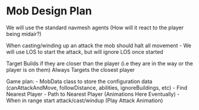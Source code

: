 # Mob Design Plan

We will use the standard navmesh agents (How will it react to the player being midair?)

When casting/winding up an attack the mob should halt all movement 
    - We will use LOS to start the attack, but will ignore LOS once started 
    
Target Builds if they are closer than the player (i.e they are in the way or the player is on them)
Always Targets the closest player
     
Game plan:
    - MobData class to store the configuration data (canAttackAndMove, followDistance, abilities, ignoreBuildings, etc)
    - Find Nearest Player
    - Path to Nearest Player (Animations Here Eventually)
    - When in range start attack/cast/windup (Play Attack Animation)
    